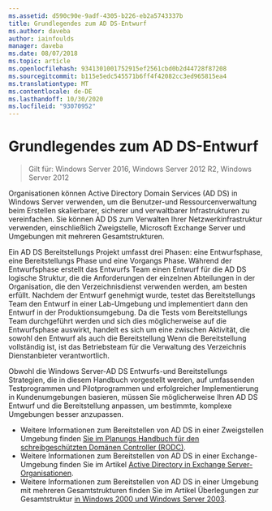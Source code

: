 ```yaml
---
ms.assetid: d590c90e-9adf-4305-b226-eb2a5743337b
title: Grundlegendes zum AD DS-Entwurf
ms.author: daveba
author: iainfoulds
manager: daveba
ms.date: 08/07/2018
ms.topic: article
ms.openlocfilehash: 9341301001752915ef2561cbd0b2d44728f87208
ms.sourcegitcommit: b115e5edc545571b6ff4f42082cc3ed965815ea4
ms.translationtype: MT
ms.contentlocale: de-DE
ms.lasthandoff: 10/30/2020
ms.locfileid: "93070952"
---
```

# <a name="understanding-ad-ds-design"></a>Grundlegendes zum AD DS-Entwurf

> Gilt für: Windows Server 2016, Windows Server 2012 R2, Windows Server 2012

Organisationen können Active Directory Domain Services (AD DS) in Windows Server verwenden, um die Benutzer-und Ressourcenverwaltung beim Erstellen skalierbarer, sicherer und verwaltbarer Infrastrukturen zu vereinfachen. Sie können AD DS zum Verwalten Ihrer Netzwerkinfrastruktur verwenden, einschließlich Zweigstelle, Microsoft Exchange Server und Umgebungen mit mehreren Gesamtstrukturen.

Ein AD DS Bereitstellungs Projekt umfasst drei Phasen: eine Entwurfsphase, eine Bereitstellungs Phase und eine Vorgangs Phase. Während der Entwurfsphase erstellt das Entwurfs Team einen Entwurf für die AD DS logische Struktur, die die Anforderungen der einzelnen Abteilungen in der Organisation, die den Verzeichnisdienst verwenden werden, am besten erfüllt. Nachdem der Entwurf genehmigt wurde, testet das Bereitstellungs Team den Entwurf in einer Lab-Umgebung und implementiert dann den Entwurf in der Produktionsumgebung. Da die Tests vom Bereitstellungs Team durchgeführt werden und sich dies möglicherweise auf die Entwurfsphase auswirkt, handelt es sich um eine zwischen Aktivität, die sowohl den Entwurf als auch die Bereitstellung Wenn die Bereitstellung vollständig ist, ist das Betriebsteam für die Verwaltung des Verzeichnis Dienstanbieter verantwortlich.

Obwohl die Windows Server-AD DS Entwurfs-und Bereitstellungs Strategien, die in diesem Handbuch vorgestellt werden, auf umfassenden Testprogrammen und Pilotprogrammen und erfolgreicher Implementierung in Kundenumgebungen basieren, müssen Sie möglicherweise Ihren AD DS Entwurf und die Bereitstellung anpassen, um bestimmte, komplexe Umgebungen besser anzupassen.

- Weitere Informationen zum Bereitstellen von AD DS in einer Zweigstellen Umgebung finden [Sie im Planungs Handbuch für den schreibgeschützten Domänen Controller (RODC)](/previous-versions/windows/it-pro/windows-server-2008-r2-and-2008/dd734758(v=ws.10)).
- Weitere Informationen zum Bereitstellen von AD DS in einer Exchange-Umgebung finden Sie im Artikel [Active Directory in Exchange Server-Organisationen](/exchange/plan-and-deploy/active-directory/active-directory).
- Weitere Informationen zum Bereitstellen von AD DS in einer Umgebung mit mehreren Gesamtstrukturen finden Sie im Artikel Überlegungen zur Gesamtstruktur [in Windows 2000 und Windows Server 2003](/previous-versions/windows/it-pro/windows-server-2003/cc739395(v=ws.10)).
